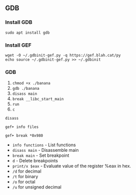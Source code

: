 ## GDB

### Install GDB
```
sudo apt install gdb
```

### Install GEF
```
wget -O ~/.gdbinit-gef.py -q https://gef.blah.cat/py
echo source ~/.gdbinit-gef.py >> ~/.gdbinit
```

### GDB

1. `chmod +x ./banana`
2. `gdb ./banana`
3. `disass main`
4. `break __libc_start_main`
5. `run`
6. `c`

```
disass
``` 
```
gef➤ info files
```
```
gef➤ break *0x980
```
* `info functions` - List functions
* `disass main` - Disassemble main
* `break main` - Set breakpoint
* `d` - Delete breakpoints
* `print/x $eax` - Evaluate value of the register %eax in hex.
* `/d` for decimal
* `/t` for binary
* `/o` for octal
* `/u` for unsigned decimal
